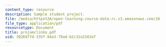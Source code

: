 ```yaml
---
content_type: resource
description: Sample student project.
file: /media/https%3A/open-learning-course-data-rc.s3.amazonaws.com/16-810-engineering-design-and-rapid-prototyping-january-iap-2007/3026977d335f94a379adb2c32a3163af_projamclinko.pdf
file_type: application/pdf
resourcetype: Document
title: projamclinko.pdf
uid: 3026977d-335f-94a3-79ad-b2c32a3163af
---
```

